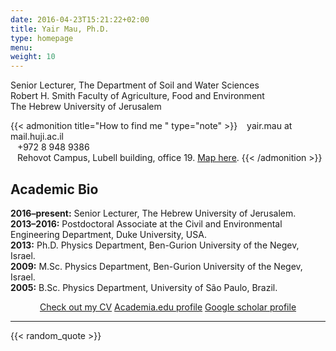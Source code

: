 ```yaml
---
date: 2016-04-23T15:21:22+02:00
title: Yair Mau, Ph.D.
type: homepage
menu: 
weight: 10
---
```


Senior Lecturer, The Department of Soil and Water Sciences  
Robert H. Smith Faculty of Agriculture, Food and Environment  
The Hebrew University of Jerusalem

[//]: # (​{{< admonition title="How to find me" type="note" >}}
**email:** `yair.mau at mail.huji.ac.il`  
**phone:** `+972 8 948 9386 `  
**where:** Rehovot Campus, Lubell building, office 19.
{{< /admonition >}})

{{< admonition title="How to find me " type="note" >}}
<i class="entypo entypo-mail" style="font-size:22px" aria-hidden="true"></i> <span>&ensp;</span> yair.mau at mail.huji.ac.il  
<i class="entypo entypo-phone" style="font-size:22px" aria-hidden="true"></i> <span>&ensp;</span> +972 8 948 9386  
<i class="entypo entypo-address" style="font-size:22px" aria-hidden="true"></i> <span>&ensp;</span>  Rehovot Campus, Lubell building, office 19. <a href="https://goo.gl/maps/DM62y5VXAxJ2" target="_blank">Map here</a>.
{{< /admonition >}}

## <i class="entypo entypo-vcard" aria-hidden="true"></i> Academic Bio​ 

**2016–present:** Senior Lecturer, The Hebrew University of Jerusalem.  
**2013–2016:** Postdoctoral Associate at the Civil and Environmental Engineering Department, Duke University, USA.  
**2013:** Ph.D. Physics Department, Ben-Gurion University of the Negev, Israel.  
**2009:** M.Sc. Physics Department, Ben-Gurion University of the Negev, Israel.  
**2005:** B.Sc. Physics Department, University of São Paulo, Brazil.  

<p style="text-align: center;">
<a href="/cv_yairmau.pdf" class="button" target="_blank">Check out my CV</a>
<a href="https://huji.academia.edu/YairMau" class="button" target="_blank">Academia.edu profile</a>
<a href="https://scholar.google.com/citations?user=kiKmEQMAAAAJ" class="button" target="_blank">Google scholar profile</a>
</p>

-----
{{< random_quote >}}

<!-- Group of Elements 
<ul>
  <li class="zocial-twitter"></li>
  <li class="zocial-flickr"></li>
  <li class="zocial-lastfm"></li>
  <li class="zocial-reddit"></li>
</ul>
-->